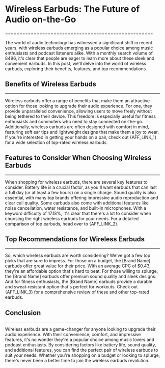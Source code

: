 # Wireless Earbuds: The Future of Audio on-the-Go
====================================================

The world of audio technology has witnessed a significant shift in recent years, with wireless earbuds emerging as a popular choice among music enthusiasts and podcast listeners alike. With a monthly search volume of 8496, it's clear that people are eager to learn more about these sleek and convenient earbuds. In this post, we'll delve into the world of wireless earbuds, exploring their benefits, features, and top recommendations.

## Benefits of Wireless Earbuds
-----------------------------

Wireless earbuds offer a range of benefits that make them an attractive option for those looking to upgrade their audio experience. For one, they provide unparalleled convenience, allowing users to move freely without being tethered to their device. This freedom is especially useful for fitness enthusiasts and commuters who need to stay connected on-the-go. Additionally, wireless earbuds are often designed with comfort in mind, featuring soft ear tips and lightweight designs that make them a joy to wear. If you're interested in getting your hands on a pair, check out {AFF_LINK_1} for a wide selection of top-rated wireless earbuds.

## Features to Consider When Choosing Wireless Earbuds
---------------------------------------------------

When shopping for wireless earbuds, there are several key features to consider. Battery life is a crucial factor, as you'll want earbuds that can last a full day (or at least a few hours) on a single charge. Sound quality is also essential, with many top brands offering impressive audio reproduction and clear call quality. Some earbuds also come with additional features like noise cancellation, water resistance, and built-in microphones. With a keyword difficulty of 17.18%, it's clear that there's a lot to consider when choosing the right wireless earbuds for your needs. For a detailed comparison of top earbuds, head over to {AFF_LINK_2}.

## Top Recommendations for Wireless Earbuds
-----------------------------------------

So, which wireless earbuds are worth considering? We've got a few top picks that are sure to impress. For those on a budget, the [Brand Name] earbuds offer great value for their price. With an average CPC of $0.43, they're an affordable option that's hard to beat. For those willing to splurge, the [Brand Name] earbuds offer premium sound quality and sleek designs. And for fitness enthusiasts, the [Brand Name] earbuds provide a durable and sweat-resistant option that's perfect for workouts. Check out {AFF_LINK_3} for a comprehensive review of these and other top-rated earbuds.

## Conclusion
----------

Wireless earbuds are a game-changer for anyone looking to upgrade their audio experience. With their convenience, comfort, and impressive features, it's no wonder they're a popular choice among music lovers and podcast enthusiasts. By considering factors like battery life, sound quality, and additional features, you can find the perfect pair of wireless earbuds to suit your needs. Whether you're shopping on a budget or looking to splurge, there's never been a better time to join the wireless earbuds revolution.